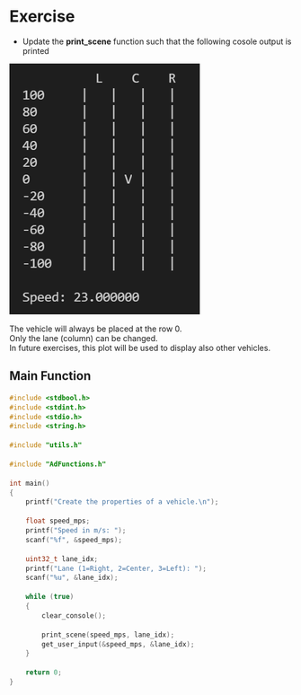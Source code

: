 # Exercise

- Update the **print_scene** function such that the following cosole output is printed

![alt](../../media/9_ScenePrint.png)

The vehicle will always be placed at the row 0.  
Only the lane (column) can be changed.  
In future exercises, this plot will be used to display also other vehicles.  

## Main Function

```cpp
#include <stdbool.h>
#include <stdint.h>
#include <stdio.h>
#include <string.h>

#include "utils.h"

#include "AdFunctions.h"

int main()
{
    printf("Create the properties of a vehicle.\n");

    float speed_mps;
    printf("Speed in m/s: ");
    scanf("%f", &speed_mps);

    uint32_t lane_idx;
    printf("Lane (1=Right, 2=Center, 3=Left): ");
    scanf("%u", &lane_idx);

    while (true)
    {
        clear_console();

        print_scene(speed_mps, lane_idx);
        get_user_input(&speed_mps, &lane_idx);
    }

    return 0;
}
```
